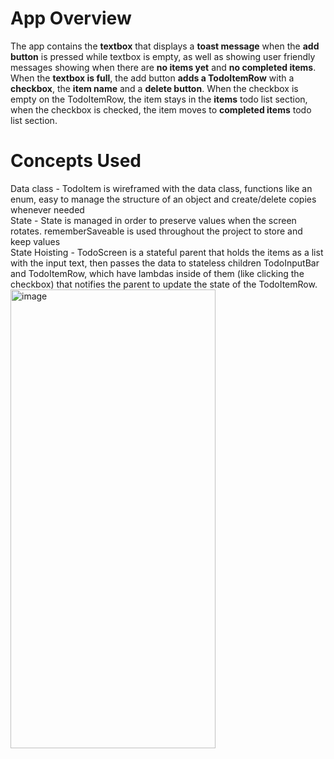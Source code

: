 # App Overview
The app contains the **textbox** that displays a **toast message** when the **add button** is pressed while textbox is empty, as well as showing user friendly messages showing when there are **no items yet** and **no completed items**. When the **textbox is full**, the add button **adds a TodoItemRow** with a **checkbox**, the **item name** and a **delete button**. When the checkbox is empty on the TodoItemRow, the item stays in the **items** todo list section, when the checkbox is checked, the item moves to **completed items** todo list section.
# Concepts Used
Data class - TodoItem is wireframed with the data class, functions like an enum, easy to manage the structure of an object and create/delete copies whenever needed<br>
State - State is managed in order to preserve values when the screen rotates. rememberSaveable is used throughout the project to store and keep values<br>
State Hoisting - TodoScreen is a stateful parent that holds the items as a list with the input text, then passes the data to stateless children TodoInputBar and TodoItemRow, which have lambdas inside of them (like clicking the checkbox) that notifies the parent to update the state of the TodoItemRow.<br>
<img width="328" height="734" alt="image" src="https://github.com/user-attachments/assets/4d3730d7-ca11-4349-82ff-ddb5874c32d5" />




